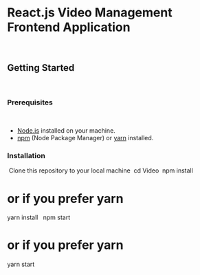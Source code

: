 # React.js Video Management Frontend Application

​
## Getting Started
​
### Prerequisites
​
- [Node.js](https://nodejs.org/) installed on your machine.
- [npm](https://www.npmjs.com/) (Node Package Manager) or [yarn](https://yarnpkg.com/) installed.
​
### Installation
​
Clone this repository to your local machine
​
cd Video
​
npm install
# or if you prefer yarn
yarn install
​
​
npm start
# or if you prefer yarn
yarn start